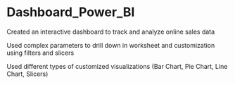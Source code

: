 # Dashboard_Power_BI
Created an interactive dashboard to track and analyze online sales data

Used complex parameters to drill down in worksheet and customization using filters and slicers

Used different types of customized visualizations (Bar Chart, Pie Chart, Line Chart, Slicers)
